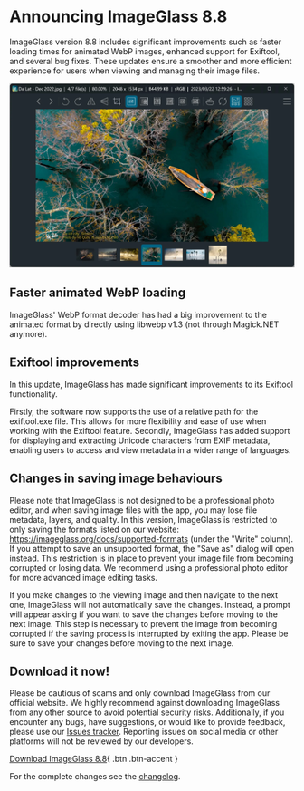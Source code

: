 # Announcing ImageGlass 8.8

ImageGlass version 8.8 includes significant improvements such as faster loading times for animated WebP images, enhanced support for Exiftool, and several bug fixes. These updates ensure a smoother and more efficient experience for users when viewing and managing their image files.

![ImageGlass 8.8.4.4](https://raw.githubusercontent.com/ImageGlass/releases/main/screenshots/v8.8/8.8_1.webp)


## Faster animated WebP loading
ImageGlass' WebP format decoder has had a big improvement to the animated format by directly using libwebp v1.3 (not through Magick.NET anymore).


## Exiftool improvements
In this update, ImageGlass has made significant improvements to its Exiftool functionality.

Firstly, the software now supports the use of a relative path for the exiftool.exe file. This allows for more flexibility and ease of use when working with the Exiftool feature. Secondly, ImageGlass has added support for displaying and extracting Unicode characters from EXIF metadata, enabling users to access and view metadata in a wider range of languages.


## Changes in saving image behaviours
Please note that ImageGlass is not designed to be a professional photo editor, and when saving image files with the app, you may lose file metadata, layers, and quality. In this version, ImageGlass is restricted to only saving the formats listed on our website: https://imageglass.org/docs/supported-formats (under the "Write" column). If you attempt to save an unsupported format, the "Save as" dialog will open instead. This restriction is in place to prevent your image file from becoming corrupted or losing data. We recommend using a professional photo editor for more advanced image editing tasks.

If you make changes to the viewing image and then navigate to the next one, ImageGlass will not automatically save the changes. Instead, a prompt will appear asking if you want to save the changes before moving to the next image. This step is necessary to prevent the image from becoming corrupted if the saving process is interrupted by exiting the app. Please be sure to save your changes before moving to the next image.


## Download it now!
Please be cautious of scams and only download ImageGlass from our official website. We highly recommend against downloading ImageGlass from any other source to avoid potential security risks. Additionally, if you encounter any bugs, have suggestions, or would like to provide feedback, please use our [Issues tracker](https://github.com/d2phap/ImageGlass/issues). Reporting issues on social media or other platforms will not be reviewed by our developers.


[Download ImageGlass 8.8](https://imageglass.org/release/imageglass-8-8-4-4-40){ .btn .btn-accent }


For the complete changes see the [changelog](https://github.com/d2phap/ImageGlass/releases/tag/8.8.4.4).

